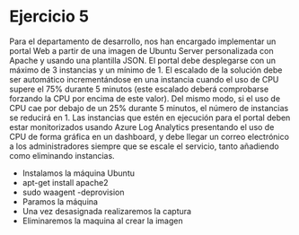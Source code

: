 <h1>Ejercicio 5</h1>

<p>Para el departamento de desarrollo, nos han encargado implementar un portal Web a partir de una imagen de Ubuntu Server personalizada con Apache y usando una plantilla JSON. El portal debe desplegarse con un máximo de 3 instancias y un mínimo de 1. El escalado de la solución debe ser automático incrementándose en una instancia cuando el uso de CPU supere el 75% durante 5 minutos (este escalado deberá comprobarse forzando la CPU por encima de este valor). Del mismo modo, si el uso de CPU cae por debajo de un 25% durante 5 minutos, el número de instancias se reducirá en 1. Las instancias que estén en ejecución para el portal deben estar monitorizados usando Azure Log Analytics presentando el uso de CPU de forma gráfica en un dashboard, y debe llegar un correo electrónico a los administradores siempre que se escale el servicio, tanto añadiendo como eliminando instancias.</p>


<ul>
  <li>Instalamos la máquina Ubuntu</li>
  <li>apt-get install apache2</li>
  <li>sudo waagent -deprovision</li>
  <li>Paramos la máquina</li>
  <li>Una vez desasignada realizaremos la captura</li>
  <li>Eliminaremos la maquina al crear la imagen</li>  
</ul>
